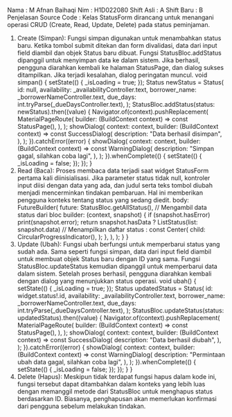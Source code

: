 Nama : M Afnan Baihaqi
Nim : H1D022080
Shift Asli : A
Shift Baru : B
Penjelasan Source Code :
Kelas StatusForm dirancang untuk menangani operasi CRUD (Create, Read, Update, Delete) 
pada status peminjaman.
1. Create (Simpan): Fungsi simpan digunakan untuk menambahkan status baru. Ketika 
tombol submit ditekan dan form divalidasi, data dari input field diambil dan objek 
Status baru dibuat. Fungsi StatusBloc.addStatus dipanggil untuk menyimpan data ke 
dalam sistem. Jika berhasil, pengguna diarahkan kembali ke halaman StatusPage, dan 
dialog sukses ditampilkan. Jika terjadi kesalahan, dialog peringatan muncul.
void simpan() {
 setState(() {
 _isLoading = true;
 });
 Status newStatus = Status(
 id: null,
 availability: _availabilityController.text,
 borrower_name: _borrowerNameController.text,
 due_days: int.tryParse(_dueDaysController.text),
 );
 StatusBloc.addStatus(status: newStatus).then((value) {
 Navigator.of(context).pushReplacement(
 MaterialPageRoute(
 builder: (BuildContext context) => const StatusPage(),
 ),
 );
 showDialog(
 context: context,
 builder: (BuildContext context) => const SuccessDialog(
 description: "Data berhasil disimpan",
 ),
 );
 }).catchError((error) {
 showDialog(
 context: context,
 builder: (BuildContext context) => const WarningDialog(
 description: "Simpan gagal, silahkan coba lagi",
 ),
 );
 }).whenComplete(() {
 setState(() {
 _isLoading = false;
 });
 });
}
2. Read (Baca): Proses membaca data terjadi saat widget StatusForm pertama kali 
diinisialisasi. Jika parameter status tidak null, kontroler input diisi dengan data yang 
ada, dan judul serta teks tombol diubah menjadi mencerminkan tindakan pembaruan. 
Hal ini memberikan pengguna konteks tentang status yang sedang diedit.
body: FutureBuilder<List>(
 future: StatusBloc.getAllStatus(), // Mengambil data status dari 
bloc
 builder: (context, snapshot) {
 if (snapshot.hasError) print(snapshot.error);
 return snapshot.hasData
 ? ListStatus(list: snapshot.data) // Menampilkan daftar 
status
 : const Center(
 child: CircularProgressIndicator(),
 );
 },
 ),
 );
 }
}
3. Update (Ubah): Fungsi ubah berfungsi untuk memperbarui status yang sudah ada. 
Sama seperti fungsi simpan, data dari input field diambil untuk membuat objek Status
baru dengan ID yang sama. Fungsi StatusBloc.updateStatus kemudian dipanggil untuk 
memperbarui data dalam sistem. Setelah proses berhasil, pengguna diarahkan kembali 
dengan dialog yang menunjukkan status operasi.
void ubah() {
 setState(() {
 _isLoading = true;
 });
 Status updatedStatus = Status(
 id: widget.status!.id,
 availability: _availabilityController.text,
 borrower_name: _borrowerNameController.text,
 due_days: int.tryParse(_dueDaysController.text),
 );
 StatusBloc.updateStatus(status: updatedStatus).then((value) {
 Navigator.of(context).pushReplacement(
 MaterialPageRoute(
 builder: (BuildContext context) => const StatusPage(),
 ),
 );
 showDialog(
 context: context,
 builder: (BuildContext context) => const SuccessDialog(
 description: "Data berhasil diubah",
 ),
 );
 }).catchError((error) {
 showDialog(
 context: context,
 builder: (BuildContext context) => const WarningDialog(
 description: "Permintaan ubah data gagal, silahkan coba 
lagi",
 ),
 );
 }).whenComplete(() {
 setState(() {
 _isLoading = false;
 });
 });
 }
}
4. Delete (Hapus): Meskipun tidak terdapat fungsi hapus dalam kode ini, fungsi tersebut 
dapat ditambahkan dalam konteks yang lebih luas dengan memanggil metode dari 
StatusBloc untuk menghapus status berdasarkan ID. Biasanya, penghapusan akan 
memerlukan konfirmasi dari pengguna sebelum melakukan tindakan.
